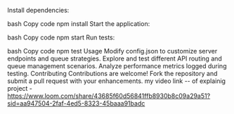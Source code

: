 Install dependencies:

bash
Copy code
npm install
Start the application:

bash
Copy code
npm start
Run tests:

bash
Copy code
npm test
Usage
Modify config.json to customize server endpoints and queue strategies.
Explore and test different API routing and queue management scenarios.
Analyze performance metrics logged during testing.
Contributing
Contributions are welcome! Fork the repository and submit a pull request with your enhancements.
my video link -- of explainig project -https://www.loom.com/share/43685f60d56841ffb8930b8c09a29a51?sid=aa947504-2faf-4ed5-8323-45baaa91badc
